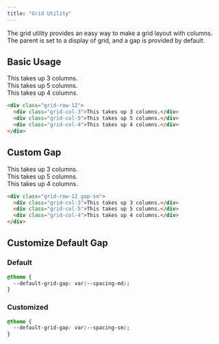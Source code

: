 ```yaml
---
title: "Grid Utility"
---
```


The grid utility provides an easy way to make a grid layout with columns. The parent is set to a display of grid, and a gap is provided by default.

## Basic Usage

<div class="grid-row-12">
  <div class="grid-col-3">This takes up 3 columns.</div>
  <div class="grid-col-5">This takes up 5 columns.</div>
  <div class="grid-col-4">This takes up 4 columns.</div>
</div>

<!-- prettier-ignore -->
```html
<div class="grid-row-12">
  <div class="grid-col-3">This takes up 3 columns.</div>
  <div class="grid-col-5">This takes up 5 columns.</div>
  <div class="grid-col-4">This takes up 4 columns.</div>
</div>
```

## Custom Gap

<div class="grid-row-12 gap-sm">
  <div class="grid-col-3">This takes up 3 columns.</div>
  <div class="grid-col-5">This takes up 5 columns.</div>
  <div class="grid-col-4">This takes up 4 columns.</div>
</div>

<!-- prettier-ignore -->
```html
<div class="grid-row-12 gap-sm">
  <div class="grid-col-3">This takes up 3 columns.</div>
  <div class="grid-col-5">This takes up 5 columns.</div>
  <div class="grid-col-4">This takes up 4 columns.</div>
</div>
```

## Customize Default Gap

### Default

<!-- prettier-ignore -->
```css
@theme {
  --default-grid-gap: var(--spacing-md);
}
```

### Customized

<!-- prettier-ignore -->
```css
@theme {
  --default-grid-gap: var(--spacing-sm);
}
```

